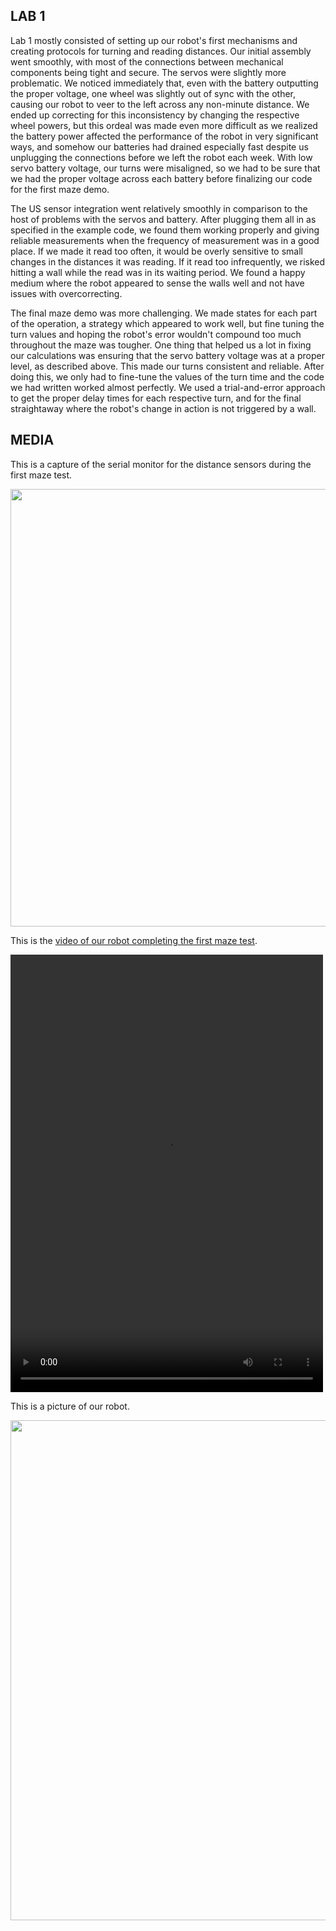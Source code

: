 ## LAB 1
  
Lab 1 mostly consisted of setting up our robot's first mechanisms and 
creating protocols for turning and reading distances. Our initial assembly went smoothly, with most of the connections between mechanical components being tight and secure. The servos were slightly more problematic. We noticed immediately that, even with the battery outputting the proper voltage, one wheel was slightly out of sync with the other, causing our robot to veer to the left across any non-minute distance. We ended up correcting for this inconsistency by changing the respective wheel powers, but this ordeal was made even more difficult as we realized the battery power affected the performance of the robot in very significant ways, and somehow our batteries had drained especially fast despite us unplugging the connections before we left the robot each week. With low servo battery voltage, our turns were misaligned, so we had to be sure that we had the proper voltage across each battery before finalizing our code for the first maze demo.  
  
The US sensor integration went relatively smoothly in comparison to the host of problems with the servos and battery. After plugging them all in as specified in the example code, we found them working properly and giving reliable measurements when the frequency of measurement was in a good place. If we made it read too often, it would be overly sensitive to small changes in the distances it was reading. If it read too infrequently, we risked hitting a wall while the read was in its waiting period. We found a happy medium where the robot appeared to sense the walls well and not have issues with overcorrecting. 
  
The final maze demo was more challenging. We made states for each part of the operation, a strategy which appeared to work well, but fine tuning the turn values and hoping the robot's error wouldn't compound too much throughout the maze was tougher. One thing that helped us a lot in fixing our calculations was ensuring that the servo battery voltage was at a proper level, as described above. This made our turns consistent and reliable. After doing this, we only had to fine-tune the values of the turn time and the code we had written worked almost perfectly. We used a trial-and-error approach to get the proper delay times for each respective turn, and for the final straightaway where the robot's change in action is not triggered by a wall.
  
## MEDIA
  
This is a capture of the serial monitor for the distance sensors during the first maze test.  
  
<img src="positionLog.png" height="700" width="700">
  
This is the [video of our robot completing the first maze test](https://www.youtube.com/watch?v=lyOWazyi4gk&ab_channel=pberg).  
  
<video width="500" height="700" src="IMG_6084.mp4" type="video/mp4" autoplay preload="auto" loop>
</video>
  
This is a picture of our robot.  
  
<img src="IMG_6099.png" height="800" width="700">